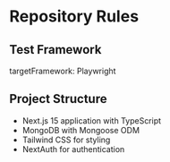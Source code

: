 # Repository Rules

## Test Framework
targetFramework: Playwright

## Project Structure
- Next.js 15 application with TypeScript
- MongoDB with Mongoose ODM
- Tailwind CSS for styling
- NextAuth for authentication